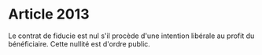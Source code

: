 # Article 2013

Le contrat de fiducie est nul s'il procède d'une intention libérale au profit du bénéficiaire. Cette nullité est d'ordre public.